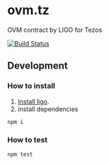 # ovm.tz

OVM contract by LIGO for Tezos

[![Build Status](https://travis-ci.org/cryptoeconomicslab/ovm.tz.svg?branch=master)](https://travis-ci.org/cryptoeconomicslab/ovm.tz)

## Development

### How to install

1. [Install ligo](https://ligolang.org/docs/intro/installation/).
2. install dependencies

```
npm i
```

### How to test

```
npm test
```
